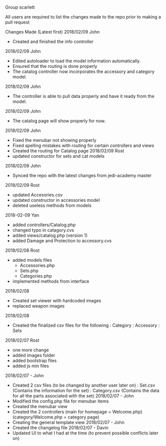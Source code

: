 Group scarlett

All users are required to list the changes made to the repo prior to making a pull request

Changes Made (Latest first)
2018/02/09
John
- Created and finished the info controller

2018/02/09
John
- Edited autoloader to load the model information automatically.
- Ensured that the routing is done properly
- The catalog controller now incorporates the accessory and category model.

2018/02/09
John
- The controller is able to pull data properly and have it ready from the model.

2018/02/09
John
- The catalog page will show properly for now.

2018/02/09
John
- Fixed the menubar not showing properly
- Fixed spelling mistakes with routing for certain controllers and views
- Created the routing for Catalog page
2018/02/09
Rost
- updated constructor for sets and cat models

2018/02/09
John
- Synced the repo with the latest changes from jedi-academy master


2018/02/09
Rost
- updated Accesories.csv
- updated constructor in accessories model
- deleted useless methods from models

2018-02-09
Yan
- added controllers/Catalog.php
- changed typo in catagory.cvs
- added views/catalog.php (version 1)
- added Damage and Protection to accessory.cvs


2018/02/08
Rost
- added models files
  - Accessories.php
  - Sets.php
  - Categories.php
- implemented methods from interface


2018/02/08
- Created set viewer with hardcoded images
- replaced weapon images

2018/02/08
- Created the finalized csv files for the following
    : Category
    : Accessory
    : Sets

2018/02/07
Rost
- one more change
- added images folder
- added bootstrap files
- added js min files

2018/02/07 - John
- Created 2 csv files (to be changed by another user later on)
  : Set.csv (Contains the information for the set)
  : Category.csv (Contains the data for all the parts associated with the set)
2018/02/07 - John
- Modified the  config.php file for menubar items
- Created the menubar view
- Created the 2 controllers (main for homepage = Welcome.php)
  (category/Welcome.php = category page)
- Creating the general template view
2018/02/07 - John
- Created the changelog file
2018/02/07 - Davin
- Updated UI to what I had at the time (to prevent possible conflicts later on)
